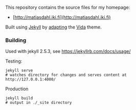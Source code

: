 This repository contains the source files for my homepage:

- [http://matiasdahl.iki.fi](http://matiasdahl.iki.fi)

Built using [Jekyll](https://jekyllrb.com/) by [adapting](https://github.com/matiasdahl/homepage-theme) the [Vida](https://github.com/syaning/vida) theme.

### Building

Used with jekyll 2.5.3, see https://jekyllrb.com/docs/usage/

Testing:
```
jekyll serve
# watches directory for changes and serves content at http://127.0.0.1:4000/
```

Production
```
jekyll build
# output in ./_site directory
```



